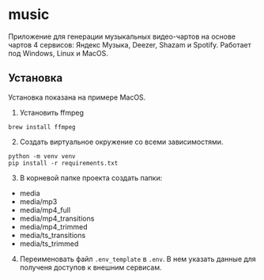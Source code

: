 # music

Приложение для генерации музыкальных видео-чартов на основе чартов 4 сервисов: Яндекс Музыка, Deezer, Shazam и Spotify. Работает под Windows, Linux и MacOS.

## Установка

Установка показана на примере MacOS.

1. Установить ffmpeg  

```
brew install ffmpeg
``` 

2. Создать виртуальное окружение со всеми зависимостями. 

```
python -m venv venv
pip install -r requirements.txt
```

3. В корневой папке проекта создать папки:

 - media
 - media/mp3
 - media/mp4_full
 - media/mp4_transitions
 - media/mp4_trimmed
 - media/ts_transitions
 - media/ts_trimmed


4. Переименовать файл `.env_template` в `.env`. В нем указать данные для полученя доступов к внешним сервисам.